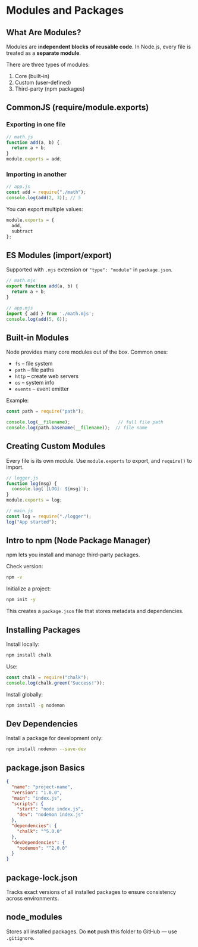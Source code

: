 # Modules and Packages

## What Are Modules?

Modules are **independent blocks of reusable code**. In Node.js, every file is treated as a **separate module**.

There are three types of modules:

1. Core (built-in)
2. Custom (user-defined)
3. Third-party (npm packages)

## CommonJS (require/module.exports)

### Exporting in one file

```js
// math.js
function add(a, b) {
  return a + b;
}
module.exports = add;
```

### Importing in another

```js
// app.js
const add = require("./math");
console.log(add(2, 3)); // 5
```

You can export multiple values:

```js
module.exports = {
  add,
  subtract
};
```

## ES Modules (import/export)

Supported with `.mjs` extension or `"type": "module"` in `package.json`.

```js
// math.mjs
export function add(a, b) {
  return a + b;
}
```

```js
// app.mjs
import { add } from './math.mjs';
console.log(add(5, 6));
```

## Built-in Modules

Node provides many core modules out of the box. Common ones:

* `fs` – file system
* `path` – file paths
* `http` – create web servers
* `os` – system info
* `events` – event emitter

Example:

```js
const path = require("path");

console.log(__filename);                  // full file path
console.log(path.basename(__filename));  // file name
```

## Creating Custom Modules

Every file is its own module. Use `module.exports` to export, and `require()` to import.

```js
// logger.js
function log(msg) {
  console.log(`[LOG]: ${msg}`);
}
module.exports = log;
```

```js
// main.js
const log = require("./logger");
log("App started");
```

## Intro to npm (Node Package Manager)

npm lets you install and manage third-party packages.

Check version:

```bash
npm -v
```

Initialize a project:

```bash
npm init -y
```

This creates a `package.json` file that stores metadata and dependencies.

## Installing Packages

Install locally:

```bash
npm install chalk
```

Use:

```js
const chalk = require("chalk");
console.log(chalk.green("Success!"));
```

Install globally:

```bash
npm install -g nodemon
```

## Dev Dependencies

Install a package for development only:

```bash
npm install nodemon --save-dev
```

## package.json Basics

```json
{
  "name": "project-name",
  "version": "1.0.0",
  "main": "index.js",
  "scripts": {
    "start": "node index.js",
    "dev": "nodemon index.js"
  },
  "dependencies": {
    "chalk": "^5.0.0"
  },
  "devDependencies": {
    "nodemon": "^2.0.0"
  }
}
```

## package-lock.json

Tracks exact versions of all installed packages to ensure consistency across environments.

## node\_modules

Stores all installed packages. Do **not** push this folder to GitHub — use `.gitignore`.
